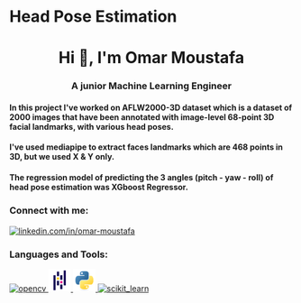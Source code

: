 # Head Pose Estimation

<h1 align="center">Hi 👋, I'm Omar Moustafa</h1>
<h3 align="center">A junior Machine Learning Engineer</h3>


#### In this project I've worked on AFLW2000-3D dataset which is a dataset of 2000 images that have been annotated with image-level 68-point 3D facial landmarks, with various head poses.

#### I've used mediapipe to extract faces landmarks which are 468 points in 3D, but we used X & Y only.

#### The regression model of predicting the 3 angles (pitch - yaw - roll) of head pose estimation was XGboost Regressor.

<h3 align="left">Connect with me:</h3>
<p align="left">
<a href="https://www.linkedin.com/in/omar-moustafa/" target="blank"><img align="center" src="https://raw.githubusercontent.com/rahuldkjain/github-profile-readme-generator/master/src/images/icons/Social/linked-in-alt.svg" alt="linkedin.com/in/omar-moustafa" height="30" width="40" /></a>
</p>

<h3 align="left">Languages and Tools:</h3>
<p align="left"> <a href="https://opencv.org/" target="_blank" rel="noreferrer"> <img src="https://www.vectorlogo.zone/logos/opencv/opencv-icon.svg" alt="opencv" width="40" height="40"/> </a> <a href="https://pandas.pydata.org/" target="_blank" rel="noreferrer"> <img src="https://raw.githubusercontent.com/devicons/devicon/2ae2a900d2f041da66e950e4d48052658d850630/icons/pandas/pandas-original.svg" alt="pandas" width="40" height="40"/> </a> <a href="https://www.python.org" target="_blank" rel="noreferrer"> <img src="https://raw.githubusercontent.com/devicons/devicon/master/icons/python/python-original.svg" alt="python" width="40" height="40"/> </a> <a href="https://scikit-learn.org/" target="_blank" rel="noreferrer"> <img src="https://upload.wikimedia.org/wikipedia/commons/0/05/Scikit_learn_logo_small.svg" alt="scikit_learn" width="40" height="40"/> </a> </p>
